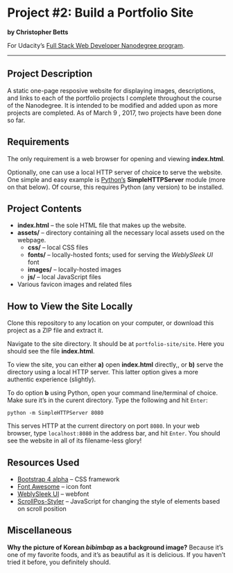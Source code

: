 # Project #2: Build a Portfolio Site
**by Christopher Betts**

For Udacity’s [Full Stack Web Developer Nanodegree program](https://www.udacity.com/course/full-stack-web-developer-nanodegree--nd004).

---

## Project Description
A static one-page resposive website for displaying images, descriptions, and links to each of the portfolio projects I complete throughout the course of the Nanodegree. It is intended to be modified and added upon as more projects are completed. As of March 9 , 2017, two projects have been done so far.

## Requirements
The only requirement is a web browser for opening and viewing **index.html**.

Optionally, one can use a local HTTP server of choice to serve the website. One simple and easy example is [Python’s](https://www.python.org/) **SimpleHTTPServer** module (more on that below). Of course, this requires Python (any version) to be installed.

## Project Contents
- **index.html** – the sole HTML file that makes up the website.
- **assets/** – directory containing all the necessary local assets used on the webpage.
    - **css/** – local CSS files
    - **fonts/** – locally-hosted fonts; used for serving the _WeblySleek UI_ font
    - **images/** – locally-hosted images
    - **js/** – local JavaScript files
- Various favicon images and related files

## How to View the Site Locally
Clone this repository to any location on your computer, or download this project as a ZIP file and extract it.

Navigate to the site directory. It should be at `portfolio-site/site`. Here you should see the file **index.html**.

To view the site, you can either **a)** open **index.html** directly,, or **b)** serve the directory using a local HTTP server. This latter option gives a more authentic experience (slightly).

To do option **b** using Python, open your command line/terminal of choice. Make sure it’s in the curent directory. Type the following and hit `Enter`:

```console
python -m SimpleHTTPServer 8080
```

This serves HTTP at the current directory on port `8080`. In your web browser, type `localhost:8080` in the address bar, and hit `Enter`. You should see the website in all of its filename-less glory!


## Resources Used
- [Bootstrap 4 alpha](http://v4-alpha.getbootstrap.com/) – CSS framework
- [Font Awesome](http://fontawesome.io/) – icon font
- [WeblySleek UI](http://www.fonts2u.com/weblysleek-ui-normal.font) – webfont
- [ScrollPos-Styler](https://github.com/acch/scrollpos-styler) – JavaScript for changing the style of elements based on scroll position


## Miscellaneous
**Why the picture of Korean _bibimbap_ as a background image?**
Because it’s one of my favorite foods, and it’s as beautiful as it is delicious. If you haven’t tried it before, you definitely should.
